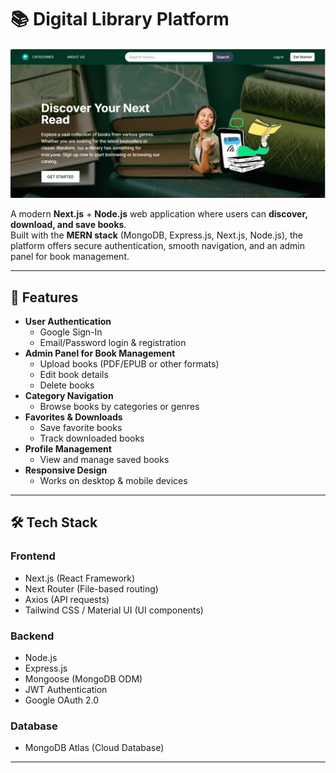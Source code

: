 # 📚 Digital Library Platform

![Digital Library Cover](/web/public/elibrary.webp)

A modern **Next.js** + **Node.js** web application where users can **discover, download, and save books**.  
Built with the **MERN stack** (MongoDB, Express.js, Next.js, Node.js), the platform offers secure authentication, smooth navigation, and an admin panel for book management.

---

## 🚀 Features

- **User Authentication**
  - Google Sign-In
  - Email/Password login & registration
- **Admin Panel for Book Management**
  - Upload books (PDF/EPUB or other formats)
  - Edit book details
  - Delete books
- **Category Navigation**
  - Browse books by categories or genres
- **Favorites & Downloads**
  - Save favorite books
  - Track downloaded books
- **Profile Management**
  - View and manage saved books
- **Responsive Design**
  - Works on desktop & mobile devices

---

## 🛠️ Tech Stack

### **Frontend**
- Next.js (React Framework)
- Next Router (File-based routing)
- Axios (API requests)
- Tailwind CSS / Material UI (UI components)

### **Backend**
- Node.js
- Express.js
- Mongoose (MongoDB ODM)
- JWT Authentication
- Google OAuth 2.0

### **Database**
- MongoDB Atlas (Cloud Database)

---


